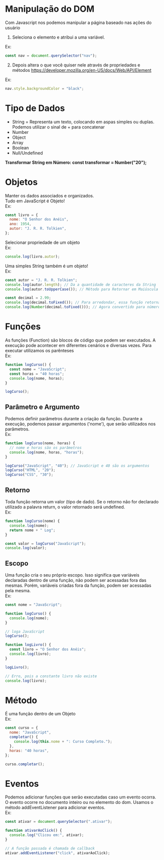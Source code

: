 # Manipulação do DOM

Com Javascript nos podemos manipular a página baseado nas ações do usuário

1. Seleciona o elemento e atribui a uma variável.

Ex:

```javascript
const nav = document.querySelector("nav");
```

2. Depois altera o que você quiser nele através de propriedades e métodos
   <https://developer.mozilla.org/en-US/docs/Web/API/Element>

Ex:

```javascript
nav.style.backgroundColor = "black";
```

# Tipo de Dados

- String = Representa um texto, colocando em aspas simples ou duplas. <br>Podemos utilizar o sinal de + para concatenar
- Number
- Object
- Array
- Boolean
- Null/Undefined

**Transformar String em Número: const transformar = Number("20");**

# Objetos

Manter os dados associados e organizados.<br>
Tudo em JavaScript é Objeto! <br>Ex:

```javascript
const livro = {
  nome: "O Senhor dos Anéis",
  ano: 1954,
  autor: "J. R. R. Tolkien",
};
```

Selecionar propriedade de um objeto <br>Ex:

```javascript
console.log(livro.autor);
```

Uma simples String também é um objeto!<br>Ex:

```javascript
const autor = "J. R. R. Tolkien";
console.log(autor.length); // Da a quantidade de caracteres da String
console.log(autor.toUpperCase()); // Método para Retornar em Maiúscula

const decimal = 2.99;
console.log(decimal.toFixed()); // Para arredondar, essa função retorna em String
console.log(Number(decimal.toFixed())); // Agora convertido para número
```

# Funções

As funções (Function) são blocos de código que podem ser executados. A execução pode acontecer em diferentes cenários e diversas vezes. Para executar utilizamos os parênteses <br>Ex:

```javascript
function logCurso() {
  const nome = "JavaScript";
  const horas = "40 horas";
  console.log(nome, horas);
}

logCurso();
```

## Parâmetro e Argumento

Podemos definir parâmetros durante a criação da função. Durante a execução, podemos passar argumentos ('nome'), que serão utilizados nos parâmetros.<br>Ex:

```javascript
function logCurso(nome, horas) {
  // nome e horas são os parâmetros
  console.log(nome, horas, "horas");
}

logCurso("JavaScript", "40"); // JavaScript e 40 são os argumentos
logCurso("HTML", "20");
logCurso("CSS", "30");
```

## Retorno

Toda função retorna um valor (tipo de dado). Se o retorno não for declarado utilizado a palavra return, o valor retornado será undefined.<br>Ex:

```javascript
function logCurso(nome) {
  console.log(nome);
  return nome + " Log";
}

const valor = logCurso("JavaScript");
console.log(valor);
```

## Escopo

Uma função cria o seu próprio escopo. Isso significa que variáveis declaradas dentro de uma função, não podem ser acessadas fora das mesmas. Porém, variáveis criadas fora da função, podem ser acessadas pela mesma.<br>Ex:

```javascript
const nome = "JavaScript";

function logCurso() {
  console.log(nome);
}

// loga JavaScript
logCurso();

function logLivro() {
  const livro = "O Senhor dos Anéis";
  console.log(livro);
}

logLivro();

// Erro, pois a constante livro não existe
console.log(livro);
```

# Método

É uma função dentro de um Objeto<br>Ex:

```javascript
const curso = {
  nome: "JavaScript",
  completar() {
    console.log(this.nome + ": Curso Completo.");
  },
  horas: "40 horas",
};

curso.completar();
```

# Eventos

Podemos adicionar funções que serão executadas caso um evento ocorra. O evento ocorre no documento inteiro ou no elemento do dom. Usamos o método addEventListener para adicionar eventos.<br>Ex:

```javascript
const ativar = document.querySelector(".ativar");

function ativarAoClick() {
  console.log("Clicou em:", ativar);
}

// A função passada é chamada de callback
ativar.addEventListener("click", ativarAoClick);
```
